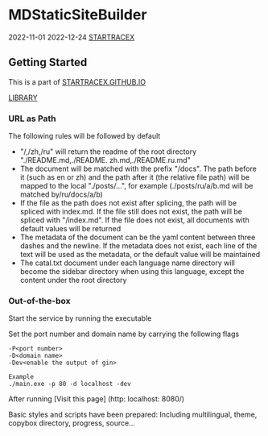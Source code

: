 # MDStaticSiteBuilder

2022-11-01
2022-12-24
[STARTRACEX](https://github.com/STARTRACEX/MDStaticSiteBuilder)

## Getting Started

This is a part of [STARTRACEX.GITHUB.IO](https://startracex.github.io/)

[LIBRARY](https://github.com/STARTRACEX/MDStaticSiteBuilder)

### URL as Path

The following rules will be followed by default

- "/,/zh,/ru" will return the readme of the root directory "./README.md,./README. zh.md,./README.ru.md"
- The document will be matched with the prefix "/docs". The path before it (such as en or zh) and the path after it (the relative file path) will be mapped to the local "./posts/...", for example (./posts/ru/a/b.md will be matched by/ru/docs/a/b)
- If the file as the path does not exist after splicing, the path will be spliced with index.md. If the file still does not exist, the path will be spliced with "/index.md". If the file does not exist, all documents with default values will be returned
- The metadata of the document can be the yaml content between three dashes and the newline. If the metadata does not exist, each line of the text will be used as the metadata, or the default value will be maintained
- The catal.txt document under each language name directory will become the sidebar directory when using this language, except the content under the root directory

### Out-of-the-box

Start the service by running the executable

Set the port number and domain name by carrying the following flags

```terminal
-P<port number>
-D<domain name>
-Dev<enable the output of gin>

Example
./main.exe -p 80 -d localhost -dev
```

After running [Visit this page] (http: localhost: 8080/)

Basic styles and scripts have been prepared:
Including multilingual, theme, copybox directory, progress, source...
